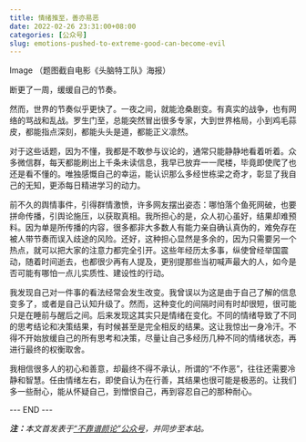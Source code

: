 ```yaml
---
title: 情绪推至，善亦易恶
date: 2022-02-26 23:31:00+08:00
categories: [公众号]
slug: emotions-pushed-to-extreme-good-can-become-evil
---
```


Image
（题图截自电影《头脑特工队》海报）

断更了一周，缓缓自己的节奏。

然而，世界的节奏似乎更快了。一夜之间，就能沧桑剧变。有真实的战争，也有网络的骂战和乱战。罗生门至，总能突然冒出很多专家，大到世界格局，小到鸡毛蒜皮，都能指点深刻，都能头头是道，都能正义凛然。

对于这些话题，因为不懂，我都是不敢参与议论的，通常只能静静地看着听着。众多微信群，每天都能刷出上千条未读信息，我早已放弃一一爬楼，毕竟即使爬了也还是看不懂的。唯独感慨自己的幸运，能认识那么多经世栋梁之奇才，彰显了我自己的无知，更添每日精进学习的动力。

前不久的舆情事件，引得群情激愤，许多网友摆出姿态：哪怕落个鱼死网破，也要拼命传播，引舆论施压，以获取真相。我所担心的是，众人初心虽好，结果却难预料。因为单是所传播的内容，很多都非大多数人有能力亲自确认真伪的，难免存在被人带节奏而误入歧途的风险。还好，这种担心显然是多余的，因为只需要另一个热点，就可以把大家的注意力都完全引开。这些年经历太多事，纵使曾经举国震动，随着时间逝去，也都很少再有人提及，更别提那些当初喊声最大的人，如今是否可能有哪怕一点儿实质性、建设性的行动。

我发现自己对一件事的看法经常会发生改变。我曾误以为这是由于自己了解的信息变多了，或者是自己认知升级了。然而，这种变化的间隔时间有时却很短，很可能只是在睡前与醒后之间。后来发现这其实只是情绪在变化。不同的情绪导致了不同的思考结论和决策结果，有时候甚至是完全相反的结果。这让我惊出一身冷汗。不得不开始放缓自己的所有思考和决策，尽量让自己多经历几种不同的情绪状态，再进行最终的权衡取舍。

我相信很多人的初心和善意，却最终不得不承认，所谓的“不作恶”，往往还需要冷静和智慧。任由情绪左右，即使自认为在行善，其结果也很可能是极恶的。让我们多一些耐心，能从怀疑自己，到憎恨自己，再到容忍自己的那种耐心。

<div class="p-5 text-center">--- END ---</div>

<i><b>注：</b>本文首发表于[“不靠谱颜论”公众号](https://mp.weixin.qq.com/s/tVmQ3X2aYdsTBcyshCAI2A)，并同步至本站。</i>
